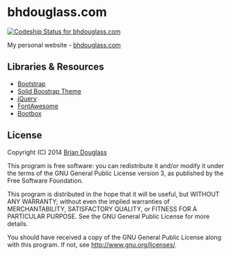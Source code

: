 # bhdouglass.com #

[ ![Codeship Status for bhdouglass.com](https://codeship.com/projects/571b1aa0-63e1-0132-1973-32c060907738/status?branch=master)](https://codeship.com/projects/52455)

My personal website - [bhdouglass.com](http://bhdouglass.com)

## Libraries & Resources ##

* [Bootstrap](http://getbootstrap.com/)
* [Solid Boostrap Theme](http://www.blacktie.co/2014/05/solid-multipurpose-theme/)
* [jQuery](http://jquery.com/)
* [FontAwesome](http://fontawesome.io/)
* [Bootbox](http://bootboxjs.com/)

## License ##

Copyright (C) 2014 [Brian Douglass](http://bhdouglass.com/)

This program is free software: you can redistribute it and/or modify it under the terms of the GNU General Public License version 3, as published by the Free Software Foundation.

This program is distributed in the hope that it will be useful, but WITHOUT ANY WARRANTY; without even the implied warranties of MERCHANTABILITY, SATISFACTORY QUALITY, or FITNESS FOR A PARTICULAR PURPOSE.  See the GNU General Public License for more details.

You should have received a copy of the GNU General Public License along with this program.  If not, see <http://www.gnu.org/licenses/>.

